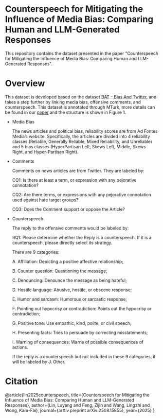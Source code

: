 # Counterspeech for Mitigating the Influence of Media Bias: Comparing Human and LLM-Generated Responses

This repository contains the dataset presented in the paper "Counterspeech for Mitigating the Influence of Media Bias: Comparing Human and LLM-Generated Responses".

# Overview
This dataset is developed based on the dataset [BAT – Bias And Twitter](https://www.sciencedirect.com/science/article/pii/S246869642300023X), and takes a step further by linking media bias, offensive comments, and counterspeech. This dataset is annotated through MTurk, more details can be found in our [paper](https://arxiv.org/pdf/2508.15855) and the structure is shown in Figure 1.

- Media Bias
  
  The news articles and political bias, reliability scores are from Ad Fontes Media’s website. Specifically, the articles are divided into 4 reliability classes (Reliable,
Generally Reliable, Mixed Reliability, and Unreliable) and 5 bias classes (HyperPartisan Left, Skews Left, Middle, Skews Right, and Hyper-Partisan Right).

- Comments

  Comments on news articles are from Twitter. They are labeled by:
  
  CQ1: Is there at least a term, or expression with any pejorative connotation?

  CQ2: Are there terms, or expressions with any pejorative connotation used against hate target groups?
  
  CQ3: Does the Comment support or oppose the Article?

- Counterspeech
  
  The reply to the offensive comments would be labeled by:

  RQ1: Please determine whether the Reply is a counterspeech. 
  If it is a counterspeech, please directly select its strategy.

  There are 9 categories:
  
  A. Affiliation: Depicting a positive affective relationship;
  
  B. Counter question: Questioning the message;
  
  C. Denouncing: Denounce the message as being hateful;
  
  D. Hostile language: Abusive, hostile, or obscene response;
  
  E. Humor and sarcasm: Humorous or sarcastic response;
  
  F. Pointing out hypocrisy or contradiction: Points out the hypocrisy or contradiction;
  
  G. Positive tone: Use empathic, kind, polite, or civil speech;
  
  H. Presenting facts: Tries to persuade by correcting misstatements;
  
  I. Warning of consequences: Warns of possible consequences of actions.

  If the reply is a counterspeech but not included in these 9 categories, it will be labeled by J. Other.


# Citation
@article{lin2025counterspeech,
  title={Counterspeech for Mitigating the Influence of Media Bias: Comparing Human and LLM-Generated Responses},
  author={Lin, Luyang and Feng, Zijin and Wang, Lingzhi and Wong, Kam-Fai},
  journal={arXiv preprint arXiv:2508.15855},
  year={2025}
}
